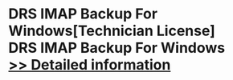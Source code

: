 # DRS IMAP Backup For Windows[Technician License]<br />DRS IMAP Backup For Windows<br />[>> Detailed information](https://secure.shareit.com/shareit/product.html?productid=301004910&affiliateid=200057808)